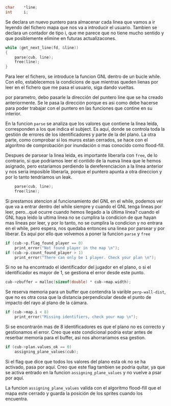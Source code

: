 ```c
char	*line;
int		i;
```
Se declara un nuevo puntero para almacenar cada linea que vamos a ir leyendo del fichero mapa que nos va a introducir el usuario.
Tambien se declara un contador de tipo i, que me parece que no tiene mucho sentido y que posiblemente elimine en futuras actualizacones.<br>

```c
while (get_next_line(fd, &line))
{
	parse(cub, line);
	free(line);
}
```
Para leer el fichero, se introduce la funcion GNL dentro de un bucle while. Con ello, establecemos la condicions de que mientras queden lienas por leer en el fichero que me pasa el usuario, siga dando vueltas.

por parametro, debo pasarle la dirección del puntero line que se ha creado anteriormente. Se le pasa la dirección porque es asi como debe hacerse para poder trabajar con el puntero en las funciones que contine en su interior.

En la funcion `parse` se analiza que los valores que contiene la línea leída, corresponden a los que indica el subject. Es aquí, donde se controla toda la gestión de errores de los identificadores y parte de la del plano. La otra parte, como comprobar si los muros estan cerrados, se hace con el algorítmo de comprobación por inundación o mas conocido como flood-fill.

Despues de parsear la linea leida, es importante liberarla con `free`, de lo contrario, si que podriamos leer el contido de la nueva linea que le hemos asignado, pero estariamos perdiendo la dereferenciacion a la línea anterior y nos seria imposible liberarla, porque el puntero apunta a otra direccion y por lo tanto tendriamos un leak.

```c
	parse(cub, line);
	free(line);
```
Si prestamos atencion al funcionamiento del GNL en el while, podemos ver que va a entrar dentro del while siempre y cuando el GNL tenga lineas por leer, pero...qué ocurre cuando hemos llegado a la última línea? cuando el GNL haya leido la ultima linea no se cumplira la condicion de que hayan mas lineas por leer, y por lo tanto, no se cumplira la condicion y no entrara en el while, pero espera, nos quedaba entonces una linea por parsear y por liberar. Es aquí por ello que volvemos a poner la funcion `parse` y `free`

```c
if (cub->p.flag_found_player == 0)
	print_error("Not found player in the map \n");
if (cub->p.count_found_player > 1)
	print_error("There can only be 1 player. Check your plan \n");
```
Si no se ha encontrado el identificador del jugador en el plano, o si el identificador es mayor de 1, se gestiona el error desde este punto.<br>

```c
cub->zbuffer = malloc(sizeof(double) * cub->map.width);
```
Se reserva memoria para un buffer que contendra la varible `perp-wall-dist`, que no es otra cosa que la distancia perpendicular desde el punto de impacto del rayo al plano de la cámara.
<br>

```c
if (cub->map.i < 8)
	print_error("Missing identifiers, check your map \n");
```
Si se encontrarón mas de 8 identificadores es que el plano no es correcto y gestionamos el error. Creo que este condicional podria estar antes de reserbar memoría para el buffer, asi nos ahorrariamos esa gestion.
<br>


```c
if (cub->plan.values_ok == 0)
	assigning_plane_values(cub);
```
Si el flag que dice que todos los valores del plano esta ok no se ha activado, pasa por aquí. Creo que este flag tambien se podria quitar, ya que se activa entrado en la funcion `assigning_plane_values` y no vuelve a psar por aquí.

La funcion `assigning_plane_values` valida con el algoritmo flood-fill que el mapa este cerrado y guarda la posición de los sprites cuando los encuentra.
<br>
